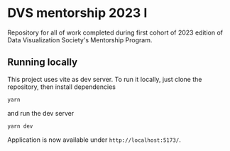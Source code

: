 # DVS mentorship 2023 I
Repository for all of work completed during first cohort of 2023 edition of Data Visualization Society's Mentorship Program.

## Running locally

This project uses vite as dev server. To run it locally, just clone the repository, then install dependencies

```bash
yarn
```

 and run the dev server

```bash
yarn dev
```

Application is now available under `http://localhost:5173/`.